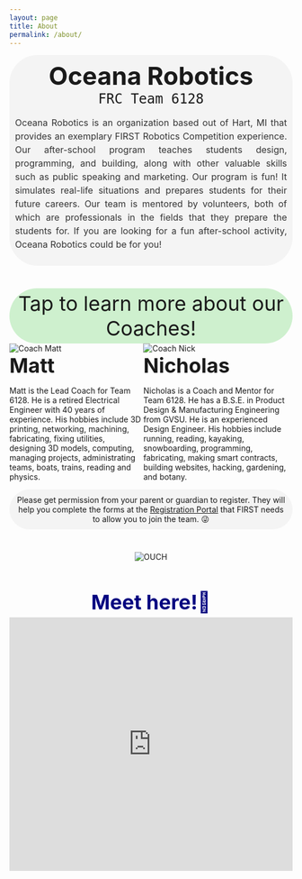 ```yaml
---
layout: page
title: About
permalink: /about/
---
```


<script>
function toggleVisibility(elementId) {
  var element = document.getElementById(elementId);
  element.classList.toggle('visible'); // Toggle the 'visible' class
}
</script>

<style>
  .coach-tap {
    text-align: center;
    background-color: rgba(64, 200, 64, 0.25);
    padding: 5px;
    border-radius: 50px;
    margin-bottom 10px;
    font-size: 36px;
  }

  .about-wrap {
    text-align: center;
    background-color: #f4f4f4;
    padding: 10px;
    border-radius: 50px;
    margin-bottom: 40px;
  }
  .about-title {
    font-size: 44px;
    font-weight: bold;
    text-align: center;
    /* margin-top: 5px; */
  }
  .about-subtitle {
    font-size: 24px;
    font-family: monospace;
    text-align: center;
    margin-bottom: 10px;
  }
  .about-content {
    font-size: 16px;
    line-height: 1.5;
    color: #333;
    text-align: justify;}
</style>

<div class="about-wrap">
  <div class="about-title">Oceana Robotics</div>
  <div class="about-subtitle">FRC Team 6128</div>
  <p class="about-content">
    Oceana Robotics is an organization based out of Hart, MI that provides an exemplary FIRST Robotics Competition experience. Our after-school program teaches students design, programming, and building, along with other valuable skills such as public speaking and marketing. Our program is fun! It simulates real-life situations and prepares students for their future careers. Our team is mentored by volunteers, both of which are professionals in the fields that they prepare the students for. If you are looking for a fun after-school activity, Oceana Robotics could be for you!
  </p>
</div>

<div class="coach-tap">
Tap to learn more about our Coaches!
</div>

<div style="display: flex; justify-content: space-evenly;">
  <div class="coach-container">
    <img src="{{ site.baseurl }}/assets/images/CoachMW.png" alt="Coach Matt" class="coach-image" onclick="toggleVisibility('mattContent');">
    <div class="coach-name" style="font-weight: bold; font-size: 36px;">Matt</div>
    <div id="mattContent" class="coach-content">
      <p>Matt is the Lead Coach for Team 6128. He is a retired Electrical Engineer with 40 years of experience. His hobbies include 3D printing, networking, machining, fabricating, fixing utilities, designing 3D models, computing, managing projects, administrating teams, boats, trains, reading and physics.</p>
    </div>
  </div>
  <div class="coach-container">
    <img src="{{ site.baseurl }}/assets/images/CoachMentorNR.jpg" alt="Coach Nick" class="coach-image" onclick="toggleVisibility('nickContent');">
    <div class="coach-name" style="font-weight: bold; font-size: 36px;">Nicholas</div>
    <div id="nickContent" class="coach-content">
      <p>Nicholas is a Coach and Mentor for Team 6128. He has a B.S.E. in Product Design & Manufacturing Engineering from GVSU. He is an experienced Design Engineer. His hobbies include running, reading, kayaking, snowboarding, programming, fabricating, making smart contracts, building websites, hacking, gardening, and botany.</p>
    </div>
  </div>
</div>

<div class="about-wrap">Please get permission from your parent or guardian to register. They will help you complete the forms at the <a href="{{ site.baseurl }}/jekyll/update/2023/08/11/register-FIRST-account.html">Registration Portal</a> that FIRST needs to allow you to join the team. 😜</div>

<div style="text-align: center; margin-top: 20px; margin-bottom: 50px;">
  <img src="{{ site.baseurl }}/assets/images/OUCH.gif" alt="OUCH">
</div>

<div style="color: navy; font-size: 36px; font-weight: bold; margin-bottom: 5px; text-align: center;">Meet here!📍</div>
<div style="display: flex; justify-content: center; margin-bottom: 20px;">
  <iframe src="https://www.google.com/maps/embed?pb=!1m14!1m8!1m3!1d11530.621704532181!2d-86.37018675933841!3d43.73848451891624!3m2!1i1024!2i768!4f13.1!3m3!1m2!1s0x881c0784c753ce87%3A0x119a6d0133cc6700!2sMichigan%20State%20University%20AgBioResearch%20West%20Central%20Michigan%20Research%20and%20Extension%20Center!5e0!3m2!1sen!2sus!4v1691718293562!5m2!1sen!2sus" width="600" height="450" style="border: 1px black" allowfullscreen="" loading="lazy" referrerpolicy="no-referrer-when-downgrade"></iframe>
</div>
